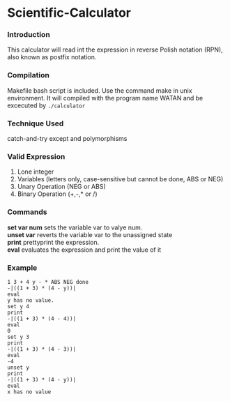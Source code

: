 # Scientific-Calculator

### Introduction
This calculator will read int the expression in reverse Polish notation (RPN), also known as postfix notation. 

### Compilation
Makefile bash script is included. Use the command make in unix environment. It will compiled with the program name WATAN and be excecuted by `./calculator`

### Technique Used
catch-and-try except and polymorphisms 

### Valid Expression
1. Lone integer
2. Variables (letters only, case-sensitive but cannot be done, ABS or NEG)
3. Unary Operation (NEG or ABS)
4. Binary Operation (+,-,* or /)

### Commands
**set var num** sets the variable var to valye num. <br />
**unset var** reverts the variable var to the unassigned state<br />
**print** prettyprint the expression.<br />
**eval** evaluates the expression and print the value of it<br />

### Example
```
1 3 + 4 y - * ABS NEG done
-|((1 + 3) * (4 - y))|
eval
y has no value.
set y 4
print
-|((1 + 3) * (4 - 4))|
eval
0
set y 3
print
-|((1 + 3) * (4 - 3))|
eval
-4
unset y
print
-|((1 + 3) * (4 - y))|
eval
x has no value
```
